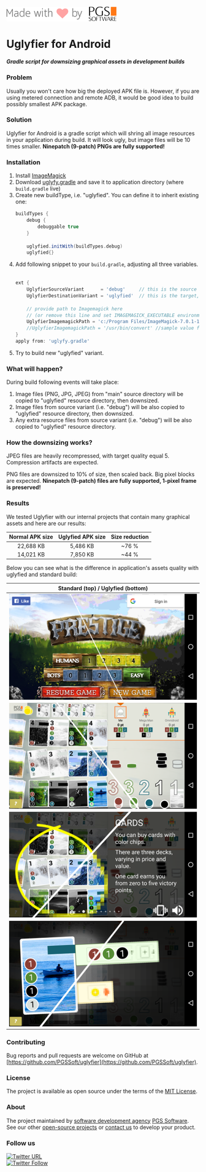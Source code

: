![PGS Software](screenshots/pgssoft-madewithlove.png)

# Uglyfier for Android
##### Gradle script for downsizing graphical assets in development builds

### Problem
Usually you won't care how big the deployed APK file is. However, if you are using metered connection and remote ADB, it would be good idea to build possibly smallest APK package.

### Solution
Uglyfier for Android is a gradle script which will shring all image resources in your application during build. It will look ugly, but image files will be 10 times smaller. **Ninepatch (9-patch) PNGs are fully supported!**

### Installation

1. Install [ImageMagick](https://www.imagemagick.org)
2. Download [uglyfy.gradle](https://raw.githubusercontent.com/tomekziel/uglyfier/master/uglyfy.gradle) and save it to application directory (where `build.gradle` live)
3. Create new buildType, i.e. "uglyfied". You can define it to inherit existing one:
    ```groovy
    buildTypes {
        debug {
            debuggable true
        }

        uglyfied.initWith(buildTypes.debug)
        uglyfied{}
    ```
4. Add following snippet to your `build.gradle`, adjusting all three variables.
    ```groovy
    
    ext {
        UglyfierSourceVariant      = 'debug'     // this is the source build type
        UglyfierDestinationVariant = 'uglyfied'  // this is the target, uglyfied build type

        // provide path to Imagemagick here
        // (or remove this line and set IMAGEMAGICK_EXECUTABLE environment variable
        UglyfierImagemagickPath = 'c:/Program Files/ImageMagick-7.0.1-10-portable-Q16-x86/magick.exe' //sample value for Windows
        //UglyfierImagemagickPath = '/usr/bin/convert' //sample value for Linux
    }
    apply from: 'uglyfy.gradle'    
    ```
5. Try to build new "uglyfied" variant.


### What will happen?
During build following events will take place:
1. Image files (PNG, JPG, JPEG) from "main" source directory will be copied to "uglyfied" resource directory, then downsized.
2. Image files from source variant (i.e. "debug") will be also copied to "uglyfied" resource directory, then downsized.
3. Any extra resource files from source variant (i.e. "debug") will be also copied to "uglyfied" resource directory.

### How the downsizing works?

JPEG files are heavily recompressed, with target quality equal 5. Compression artifacts are expected.

PNG files are downsized to 10% of size, then scaled back. Big pixel blocks are expected. **Ninepatch (9-patch) files are fully supported, 1-pixel frame is preserved!**

### Results
We tested Uglyfier with our internal projects that contain many graphical assets and here are our results: 

<table class="table table-bordered table-striped">
    <thead>
        <tr>
            <th>Normal APK size</th>
            <th>Uglyfied APK size</th>
            <th>Size reduction</th>
        </tr>
    </thead>    
    <tr>
        <td align="center">22,688 KB</td>
        <td align="center">5,486 KB</td>
        <td align="center">~76 %</td>
    </tr>
    <tr>
        <td align="center">14,021 KB</td>
        <td align="center">7,850 KB</td>
        <td align="center">~44 %</td>
    </tr>
</table>

Below you can see what is the difference in application's assets quality with uglyfied and standard build:

<table class="table table-bordered table-striped">
    <thead>
        <tr>
            <th>Standard (top) / Uglyfied (bottom)</th>
        </tr>
    </thead>    
    <tr>
        <td align="center"><img src="/screenshots/mixed1.png" /></td>
    </tr>
    <tr>
        <td align="center"><img src="/screenshots/mixed2.png" /></td>
    </tr>
    <tr>
        <td align="center"><img src="/screenshots/mixed3.png" /></td>
    </tr>
    <tr>
        <td align="center"><img src="/screenshots/mixed4.png" /></td>
    </tr>
</table>


### Contributing

Bug reports and pull requests are welcome on GitHub at [https://github.com/PGSSoft/uglyfier](https://github.com/PGSSoft/uglyfier).

### License

The project is available as open source under the terms of the [MIT License](http://opensource.org/licenses/MIT).

### About

The project maintained by [software development agency](https://www.pgs-soft.com/) [PGS Software](https://www.pgs-soft.com/).
See our other [open-source projects](https://github.com/PGSSoft) or [contact us](https://www.pgs-soft.com/contact-us/) to develop your product.

### Follow us

[![Twitter URL](https://img.shields.io/twitter/url/http/shields.io.svg?style=social)](https://twitter.com/intent/tweet?text=https://github.com/PGSSoft/uglyfier)  
[![Twitter Follow](https://img.shields.io/twitter/follow/pgssoftware.svg?style=social&label=Follow)](https://twitter.com/pgssoftware)
